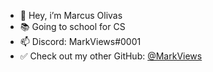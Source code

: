 - 👋 Hey, i’m Marcus Olivas
- 📚 Going to school for CS
- 📫 Discord: MarkViews#0001
- ✅ Check out my other GitHub: [@MarkViews](https://github.com/markviews)

<!---
maolivas1/maolivas1 is a ✨ special ✨ repository because its `README.md` (this file) appears on your GitHub profile.
You can click the Preview link to take a look at your changes.
--->
